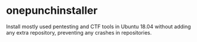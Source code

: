 # onepunchinstaller
Install mostly used pentesting and CTF tools in Ubuntu 18.04 without adding any extra repository, preventing any crashes in repositories.
